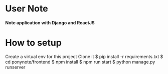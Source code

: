 # User Note
#### Note application with Django and ReactJS

# How to setup
Create a virtual env for this project
Clone it
$ pip install -r requirements.txt
$ cd ponynote/frontend
$ npm install
$ npm run start
$ python manage.py runserver
